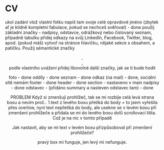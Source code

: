 # CV
ukol zadání
vlož vlastní fotku
napiš tam svoje celé opravdové jméno (zbytek ať je klidně kompletní fabulace, pokud se nechceš svěřovat) - done
použij základní značky - nadpisy, odstavce, odrážkový nebo číslovaný seznam, případně tabulku
přidej odkazy na svůj LinkedIn, Facebook, Twitter, blog, apod. (pokud máš)
vytvoř na stránce hlavičku, nějaké sekce s obsahem, a patičku. Použij sémantické značky <header>, <footer>, <section>
podle vlastního uvážení přidej libovolné další značky, jak se ti bude hodit

foto - done
oddíly - done
seznam - done
odkaz (na mail) - done, sociální sítě nemám
footer - done 
header - done
section - nastaveno v main
nadpisy - done
odstavec - (přidáno summary a nasteven odstavec tam) - done

PROBLEM
Když si zmenšuji prohlížeč, tak se mi rozbije celá levá strana boxu a nevím proč..
1.text z levého boxu přetíká do body = to jsem vyřešila přes overlow, nyní text nepřetíká do body, ale usekne se v levém boxu při zmenšení prohlížeče a přidala se mi do levého boxu dolů scrollovací lišta. Což je na nic v tomto případě

Jak nastavit, aby se mi text v levém boxu přizpůsoboval při zmenšení prohlížeče? 

pravý box mi funguje, jen levý mi nefunguje.







